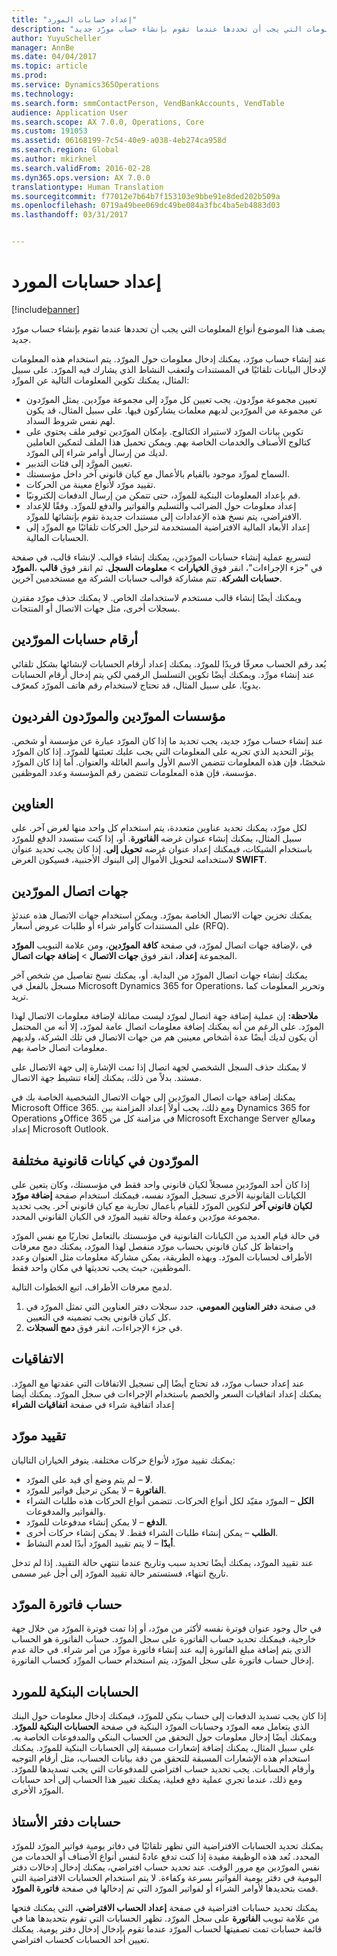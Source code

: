 ```yaml
---
title: "إعداد حسابات المورد‬"
description: "يصف هذا الموضوع أنواع المعلومات التي يجب أن تحددها عندما تقوم بإنشاء حساب مورّد جديد."
author: YuyuScheller
manager: AnnBe
ms.date: 04/04/2017
ms.topic: article
ms.prod: 
ms.service: Dynamics365Operations
ms.technology: 
ms.search.form: smmContactPerson, VendBankAccounts, VendTable
audience: Application User
ms.search.scope: AX 7.0.0, Operations, Core
ms.custom: 191053
ms.assetid: 06168199-7c54-40e9-a038-4eb274ca958d
ms.search.region: Global
ms.author: mkirknel
ms.search.validFrom: 2016-02-28
ms.dyn365.ops.version: AX 7.0.0
translationtype: Human Translation
ms.sourcegitcommit: f77012e7b64b7f153103e9bbe91e8ded202b509a
ms.openlocfilehash: 0719a49bee069dc49be084a3fbc4ba5eb4883d03
ms.lasthandoff: 03/31/2017


---
```


# <a name="set-up-vendor-accounts"></a>إعداد حسابات المورد‬

[!include[banner](../includes/banner.md)]


يصف هذا الموضوع أنواع المعلومات التي يجب أن تحددها عندما تقوم بإنشاء حساب مورّد جديد.

عند إنشاء حساب مورّد، يمكنك إدخال معلومات حول المورّد. يتم استخدام هذه المعلومات لإدخال البيانات تلقائيًا في المستندات ولتعقب النشاط الذي يشارك فيه المورّد. على سبيل المثال، يمكنك تكوين المعلومات التالية عن المورِّد:

-   تعيين مجموعة مورِّدون. يجب تعيين كل مورِّد إلى مجموعة مورِّدين. يمثل المورّدون عن مجموعة من المورّدين لديهم معلمات يشاركون فيها. على سبيل المثال، قد يكون لهم نفس شروط السداد.
-   تكوين بيانات المورّد لاستيراد الكتالوج. بإمكان المورّدين توفير ملف يحتوي على كتالوج الأصناف والخدمات الخاصة بهم. ويمكن تحميل هذا الملف لتمكين العاملين لديك من إرسال أوامر شراء إلى المورّد.
-   تعيين المورَّد إلى فئات التدبير.
-   السماح لمورِّد موجود بالقيام بالأعمال مع كيان قانوني آخر داخل مؤسستك.
-   تقييد مورّد لأنواع معينة من الحركات.
-   قم بإعداد المعلومات البنكية للمورِّد، حتى تتمكن من إرسال الدفعات إلكترونيًا.
-   إعداد معلومات حول الضرائب والتسليم والفواتير والدفع للمورِّد. وفقًا للإعداد الافتراضي، يتم نسخ هذه الإعدادات إلى مستندات جديدة تقوم بإنشائها للمورِّد.
-   إعداد الأبعاد المالية الافتراضية المستخدمة لترحيل الحركات تلقائيًا مع المورِّد إلى الحسابات المالية.

لتسريع عملية إنشاء حسابات المورّدين، يمكنك إنشاء قوالب. لإنشاء قالب، في صفحة **المورّد‏‎**، في "جزء الإجراءات"، انقر فوق **الخيارات** &gt; **معلومات السجل**. ثم انقر فوق **قالب حسابات الشركة**. تتم مشاركة قوالب حسابات الشركة مع مستخدمين آخرين.  

ويمكنك أيضًا إنشاء قالب مستخدم لاستخدامك الخاص. لا يمكنك حذف مورّد مقترن بسجلات أخرى، مثل جهات الاتصال أو المنتجات.

## <a name="vendor-account-numbers"></a>أرقام حسابات المورّدين
يُعد رقم الحساب معرفًا فريدًا للمورّد. يمكنك إعداد أرقام الحسابات لإنشائها بشكل تلقائي عند إنشاء مورِّد. ويمكنك أيضًا تكوين التسلسل الرقمي لكي يتم إدخال أرقام الحسابات يدويًا. على سبيل المثال، قد تحتاج لاستخدام رقم هاتف المورّد كمعرّف.

## <a name="vendor-organizations-and-individual-vendors"></a>مؤسسات المورّدين والمورّدون الفرديون
عند إنشاء حساب مورّد جديد، يجب تحديد ما إذا كان المورّد عبارة عن مؤسسة أو شخص. يؤثر التحديد الذي تجريه على المعلومات التي يجب عليك تعبئتها للمورّد. إذا كان المورّد شخصًا، فإن هذه المعلومات تتضمن الاسم الأول واسم العائلة والعنوان. أما إذا كان المورّد مؤسسة، فإن هذه المعلومات تتضمن رقم المؤسسة وعدد الموظفين.

## <a name="addresses"></a>العناوين
لكل مورّد، يمكنك تحديد عناوين متعددة، يتم استخدام كل واحد منها لغرض آخر. على سبيل المثال، يمكنك إنشاء عنوان غرضه **الفاتورة**. أو، إذا كنت ستسدد الدفع للمورّد باستخدام الشيكات، فيمكنك إعداد عنوان غرضه **تحويل إلى‬**. إذا كان يجب تحديد عنوان لاستخدامه لتحويل الأموال إلى البنوك الأجنبية، فسيكون الغرض **SWIFT**.

## <a name="vendor-contacts"></a>جهات اتصال المورّدين
يمكنك تخزين جهات الاتصال الخاصة بمورّد. ويمكن استخدام جهات الاتصال هذه عندئذٍ على المستندات كأوامر شراء أو طلبات عروض أسعار (RFQ).  

لإضافة جهات اتصال لمورّد، في صفحة **كافة المورّدين**، ومن علامة التبويب **المورّد‏‎**، في المجموعة **إعداد**، انقر فوق **جهات الاتصال** &gt; **إضافة جهات اتصال**.  

يمكنك إنشاء جهات اتصال المورّد من البداية. أو، يمكنك نسخ تفاصيل من شخص آخر مسجل بالفعل في Microsoft Dynamics 365 for Operations، وتحرير المعلومات كما تريد.  

**ملاحظة:** إن عملية إضافة جهة اتصال لمورّد ليست مماثلة لإضافة معلومات الاتصال لهذا المورّد. على الرغم من أنه يمكنك إضافة معلومات اتصال عامة لمورّد، إلا أنه من المحتمل أن يكون لديك أيضًا عدة أشخاص معينين هم من جهات الاتصال في تلك الشركة، ولديهم معلومات اتصال خاصة بهم.  

لا يمكنك حذف السجل الشخصي لجهة اتصال إذا تمت الإشارة إلى جهة الاتصال على مستند. بدلاً من ذلك، يمكنك إلغاء تنشيط جهة الاتصال.  

يمكنك إضافة جهات اتصال المورّدين إلى جهات الاتصال الشخصية الخاصة بك في Microsoft Office 365. ومع ذلك، يجب أولاً إعداد المزامنة بين Dynamics 365 for Operations وOffice 365 في مزامنة كل من Microsoft Exchange Server ومعالج إعداد Microsoft Outlook.‬

## <a name="vendors-in-different-legal-entities"></a>المورّدون في كيانات قانونية مختلفة
إذا كان أحد المورّدين مسجلاً لكيان قانوني واحد فقط في مؤسستك، وكان يتعين على الكيانات القانونية الأخرى تسجيل المورّد نفسه، فيمكنك استخدام صفحة **إضافة مورّد لكيان قانوني آخر‬** لتكوين المورّد للقيام بأعمال تجارية مع كيان قانوني آخر. يجب تحديد مجموعة مورّدين وعملة وحالة تقييد المورّد‬ في الكيان القانوني المحدد.  

في حالة قيام العديد من الكيانات القانونية في مؤسستك بالتعامل تجاريًا مع نفس المورّد واحتفاظ كل كيان قانوني بحساب مورّد منفصل لهذا المورّد، يمكنك دمج معرفات ‏‏الأطراف لحسابات المورّد. وبهذه الطريقة، يمكن مشاركة معلومات مثل العنوان وعدد الموظفين، حيث يجب تحديثها في مكان واحد فقط.  

لدمج معرفات الأطراف، اتبع الخطوات التالية.

1.  في صفحة **دفتر العناوين العمومي**، حدد سجلات دفتر العناوين التي تمثل المورّد في كل كيان قانوني يجب تضمينه في التعيين.
2.  في جزء الإجراءات، انقر فوق **دمج السجلات**.

## <a name="agreements"></a>الاتفاقيات
عند إعداد حساب مورّد، قد تحتاج أيضًا إلى تسجيل الاتفاقات التي عقدتها مع المورّد. يمكنك إعداد اتفاقيات السعر والخصم باستخدام الإجراءات في سجل المورّد. يمكنك أيضا إعداد اتفاقية شراء في صفحة **اتفاقيات الشراء**

## <a name="putting-a-vendor-on-hold"></a>تقييد مورّد
يمكنك تقييد مورّد لأنواع حركات مختلفة. يتوفر الخياران التاليان:

-   **لا** – لم يتم وضع أي قيد على المورّد.
-   **الفاتورة** – لا يمكن ترحيل فواتير للمورّد.
-   **الكل** – المورّد مقيّد لكل أنواع الحركات. تتضمن أنواع الحركات هذه طلبات الشراء والفواتير والمدفوعات.
-   **الدفع** – لا يمكن إنشاء مدفوعات للمورّد.
-   **الطلب** – يمكن إنشاء طلبات الشراء فقط. لا يمكن إنشاء حركات أخرى.
-   **أبدًا** – لا يتم تقييد المورّد أبدًا لعدم النشاط.

عند تقييد المورّد، يمكنك أيضًا تحديد سبب وتاريخ عندما تنتهي حالة التقييد. إذا لم تدخل تاريخ انتهاء، فستستمر حالة تقييد المورّد إلى أجل غير مسمى.

## <a name="vendor-invoice-account"></a>حساب فاتورة المورّد
في حال وجود عنوان فوترة نفسه لأكثر من مورّد، أو إذا تمت فوترة المورّد من خلال جهة خارجية، فيمكنك تحديد حساب الفاتورة على سجل المورّد. حساب الفاتورة هو الحساب الذي يتم إضافة مبلغ الفاتورة إليه عند إنشاء فاتورة مورِّد من أمر شراء. في حالة عدم إدخال حساب فاتورة على سجل المورّد، يتم استخدام حساب المورِّد كحساب الفاتورة.

## <a name="vendor-bank-accounts"></a>الحسابات البنكية للمورد
إذا كان يجب تسديد الدفعات إلى حساب بنكي للمورّد، فيمكنك إدخال معلومات حول البنك الذي يتعامل معه المورّد وحسابات المورّد البنكية في صفحة **الحسابات البنكية للمورّد**. ويمكنك أيضًا إدخال معلومات حول التحقق من الحساب البنكي والمدفوعات الخاصة به. على سبيل المثال، يمكنك إضافة إشعارات مسبقة إلى الحسابات البنكية للمورّد. يمكنك استخدام هذه الإشعارات المسبقة للتحقق من دقة بيانات الحساب، مثل أرقام التوجيه وأرقام الحسابات. يجب تحديد حساب افتراضي للمدفوعات التي يجب تسديدها للمورّد. ومع ذلك، عندما تجري عملية دفع فعلية، يمكنك تغيير هذا الحساب إلى أحد حسابات المورّد الأخرى.

## <a name="ledger-accounts"></a>حسابات دفتر الأستاذ
يمكنك تحديد الحسابات الافتراضية التي تظهر تلقائيًا في دفاتر يومية فواتير المورّد للمورّد المحدد. تُعد هذه الوظيفة مفيدة إذا كنت تدفع عادةً لنفس أنواع الأصناف أو الخدمات من نفس المورّدين مع مرور الوقت. عند تحديد حساب افتراضي، يمكنك إدخال إدخالات دفتر اليومية في دفتر يومية الفواتير بسرعة وكفاءة. لا يتم استخدام الحسابات الافتراضية التي قمت بتحديدها لأوامر الشراء أو لفواتير المورّد التي تم إدخالها في صفحة **فاتورة المورّد**.  

يمكنك تحديد حسابات افتراضية في صفحة **إعداد الحساب الافتراضي**، التي يمكنك فتحها من علامة تبويب **الفاتورة** على سجل المورّد. تظهر الحسابات التي تقوم بتحديدها هنا في قائمة حسابات تمت تصفيتها لحساب المورّد عندما تقوم بإدخال إدخال دفتر يومية. يمكنك تعيين أحد الحسابات كحساب افتراضي.





